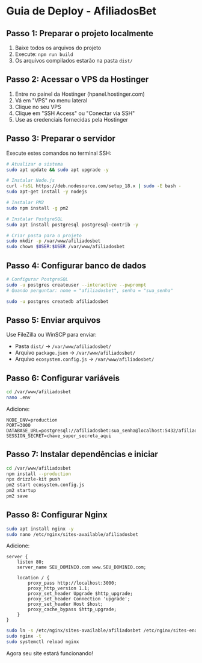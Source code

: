 # Guia de Deploy - AfiliadosBet

## Passo 1: Preparar o projeto localmente

1. Baixe todos os arquivos do projeto
2. Execute: `npm run build`
3. Os arquivos compilados estarão na pasta `dist/`

## Passo 2: Acessar o VPS da Hostinger

1. Entre no painel da Hostinger (hpanel.hostinger.com)
2. Vá em "VPS" no menu lateral
3. Clique no seu VPS
4. Clique em "SSH Access" ou "Conectar via SSH"
5. Use as credenciais fornecidas pela Hostinger

## Passo 3: Preparar o servidor

Execute estes comandos no terminal SSH:

```bash
# Atualizar o sistema
sudo apt update && sudo apt upgrade -y

# Instalar Node.js
curl -fsSL https://deb.nodesource.com/setup_18.x | sudo -E bash -
sudo apt-get install -y nodejs

# Instalar PM2
sudo npm install -g pm2

# Instalar PostgreSQL
sudo apt install postgresql postgresql-contrib -y

# Criar pasta para o projeto
sudo mkdir -p /var/www/afiliadosbet
sudo chown $USER:$USER /var/www/afiliadosbet
```

## Passo 4: Configurar banco de dados

```bash
# Configurar PostgreSQL
sudo -u postgres createuser --interactive --pwprompt
# Quando perguntar: nome = "afiliadosbet", senha = "sua_senha"

sudo -u postgres createdb afiliadosbet
```

## Passo 5: Enviar arquivos

Use FileZilla ou WinSCP para enviar:
- Pasta `dist/` → `/var/www/afiliadosbet/`
- Arquivo `package.json` → `/var/www/afiliadosbet/`
- Arquivo `ecosystem.config.js` → `/var/www/afiliadosbet/`

## Passo 6: Configurar variáveis

```bash
cd /var/www/afiliadosbet
nano .env
```

Adicione:
```
NODE_ENV=production
PORT=3000
DATABASE_URL=postgresql://afiliadosbet:sua_senha@localhost:5432/afiliadosbet
SESSION_SECRET=chave_super_secreta_aqui
```

## Passo 7: Instalar dependências e iniciar

```bash
cd /var/www/afiliadosbet
npm install --production
npx drizzle-kit push
pm2 start ecosystem.config.js
pm2 startup
pm2 save
```

## Passo 8: Configurar Nginx

```bash
sudo apt install nginx -y
sudo nano /etc/nginx/sites-available/afiliadosbet
```

Adicione:
```nginx
server {
    listen 80;
    server_name SEU_DOMINIO.com www.SEU_DOMINIO.com;

    location / {
        proxy_pass http://localhost:3000;
        proxy_http_version 1.1;
        proxy_set_header Upgrade $http_upgrade;
        proxy_set_header Connection 'upgrade';
        proxy_set_header Host $host;
        proxy_cache_bypass $http_upgrade;
    }
}
```

```bash
sudo ln -s /etc/nginx/sites-available/afiliadosbet /etc/nginx/sites-enabled/
sudo nginx -t
sudo systemctl reload nginx
```

Agora seu site estará funcionando!